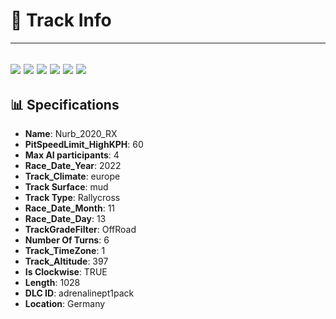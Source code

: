 # 🏁 Track Info

---
![](image_1.jpg)
![](image_2.jpg)
![](image_3.jpg)
![](image_4.jpg)
![](image_5.jpg)
![](image_6.jpg)
---

## 📊 Specifications

- **Name**: Nurb_2020_RX
- **PitSpeedLimit_HighKPH**: 60
- **Max AI participants**: 4
- **Race_Date_Year**: 2022
- **Track_Climate**: europe
- **Track Surface**: mud
- **Track Type**: Rallycross
- **Race_Date_Month**: 11
- **Race_Date_Day**: 13
- **TrackGradeFilter**: OffRoad
- **Number Of Turns**: 6
- **Track_TimeZone**: 1
- **Track_Altitude**: 397
- **Is Clockwise**: TRUE
- **Length**: 1028
- **DLC ID**: adrenalinept1pack
- **Location**: Germany
